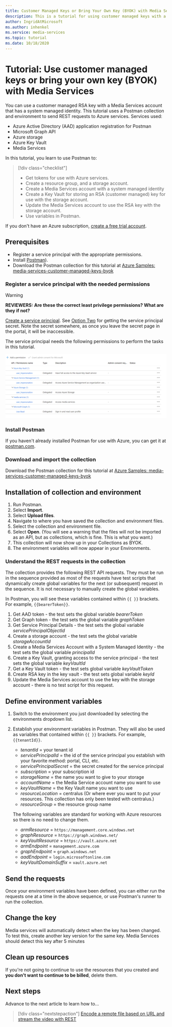```yaml
---
title: Customer Managed Keys or Bring Your Own Key (BYOK) with Media Services
description: This is a tutorial for using customer managed keys with a Media Services storage account
author: IngridAtMicrosoft
ms.author: inhenkel
ms.service: media-services
ms.topic: tutorial
ms.date: 10/18/2020
---
```


# Tutorial: Use customer managed keys or bring your own key (BYOK) with Media Services

You can use a customer managed RSA key with a Media Services account that has a system managed identity.  This tutorial uses a Postman collection and environment to send REST requests to Azure services.  Services used:

- Azure Active Directory (AAD) application registration for Postman
- Microsoft Graph API
- Azure storage
- Azure Key Vault
- Media Services

In this tutorial, you learn to use Postman to:

> [!div class="checklist"]
> * Get tokens for use with Azure services.
> * Create a resource group, and a storage account.
> * Create a Media Services account with a system managed identity
> * Create a Key Vault for storing an RSA (customer managed) key for use with the storage account.
> * Update the Media Services account to use the RSA key with the storage account.
> * Use variables in Postman.

If you don't have an Azure subscription, [create a free trial account](https://azure.microsoft.com/free/).

## Prerequisites

- Register a service principal with the appropriate permissions.
- Install [Postman](https://www.postman.com)).
- Download the Postman collection for this tutorial at [Azure Samples: media-services-customer-managed-keys-byok](https://github.com/Azure-Samples/media-services-customer-managed-keys-byok)

### Register a service principal with the needed permissions

> [!WARNING]
> **REVIEWERS: Are these the correct least privilege permissions? What are they if not?**

[Create a service principal](https://docs.microsoft.com/azure/active-directory/develop/howto-create-service-principal-portal).  See [Option Two](https://docs.microsoft.com/azure/active-directory/develop/howto-create-service-principal-portal#authentication-two-options) for getting the service principal secret.  Note the secret somewhere, as once you leave the secret page in the portal, it will be inaccessible.

The service principal needs the following permissions to perform the tasks in this tutorial.

![the permissions needed for the service principal](./media/tutorial-byok/service-principal-permissions.png)

### Install Postman

If you haven't already installed Postman for use with Azure, you can get it at [postman.com](https://www.postman.com/).

### Download and import the collection

Download the Postman collection for this tutorial at [Azure Samples: media-services-customer-managed-keys-byok](https://github.com/Azure-Samples/media-services-customer-managed-keys-byok)

## Installation of collection and environment

1. Run Postman.
1. Select **Import**.
1. Select **Upload files**.
1. Navigate to where you have saved the collection and environment files.
1. Select the collection and environment file.
1. Select **Open**.  (You will see a warning that the files will not be imported as an API, but as collections, which is fine.  This is what you want.)
1. This collection will now show up in your Collections as BYOK.
1. The environment variables will now appear in your Environments.

### Understand the REST requests in the collection

The collection provides the following REST API requests. They must be run in the sequence provided as most of the requests have test scripts that dynamically create global variables for the next (or subsequent) request in the sequence. It is not necessary to manually create the global variables.

In Postman, you will see these variables contained within `{{ }}` brackets.  For example, `{{bearerToken}}`.

1. Get AAD token - the test sets the global variable *bearerToken*
2. Get Graph token - the test sets the global variable *graphToken*
3. Get Service Principal Details - the test sets the global variable *servicePrincipalObjectId*
4. Create a storage account - the test sets the global variable *storageAccountId*
5. Create a Media Services Account with a System Managed Identity -  the test sets the global variable *principalId*
6. Create a Key Vault, granting access to the service principal - the test sets the global variable *keyVaultId*
7. Get a Key Vault token - the test sets global variable *keyVaultToken*
8. Create RSA key in the key vault - the test sets global variable *keyId*
9. Update the Media Services account to use the key with the storage account - there is no test script for this request.

## Define environment variables

1. Switch to the environment you just downloaded by selecting the environments dropdown list.
1. Establish your environment variables in Postman. They will also be used as variables that contained within `{{ }}` brackets.  For example, `{{tenantId}}`.

    * *tenantId* = your tenant id
    * *servicePrincipalId* = the id of the service principal you establish with your favorite method: portal, CLI, etc.
    * *servicePrincipalSecret* = the secret created for the service principal
    * *subscription* = your subscription id
    * *storageName* = the name you want to give to your storage
    * *accountName* = the Media Service account name you want to use
    * *keyVaultName* = the Key Vault name you want to use
    * *resourceLocation* = centralus (Or where ever you want to put your resources.  This collection has only been tested with centralus.)
    * *resourceGroup* = the resource group name

    The following variables are standard for working with Azure resources so there is no need to change them.

    * *armResource* = `https://management.core.windows.net`
    * *graphResource* = `https://graph.windows.net/`
    * *keyVaultResource* = `https://vault.azure.net`
    * *armEndpoint* = `management.azure.com`
    * *graphEndpoint* = `graph.windows.net`
    * *aadEndpoint* = `login.microsoftonline.com`
    * *keyVaultDomainSuffix* = `vault.azure.net`

## Send the requests

Once your environment variables have been defined, you can either run the requests one at a time in the above sequence, or use Postman's runner to run the collection.

## Change the key

Media services will automatically detect when the key has been changed.  To test this, create another key version for the same key. Media Services should detect this key after 5 minutes

## Clean up resources

If you're not going to continue to use the resources that you created and **you don't want to continue to be billed**, delete them.

## Next steps

Advance to the next article to learn how to...
> [!div class="nextstepaction"]
> [Encode a remote file based on URL and stream the video with REST](stream-files-tutorial-with-rest.md)
